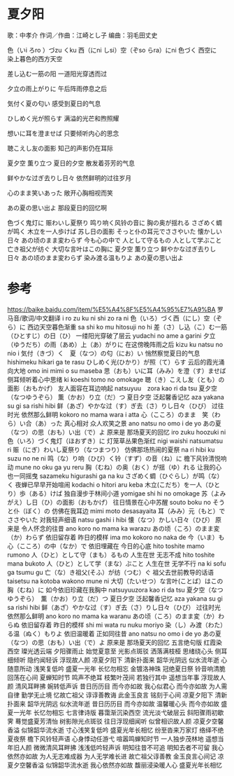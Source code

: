 # 夏夕阳

歌：中孝介
作词／作曲：江崎とし子
编曲：羽毛田丈史

色（いi ろro ）づzu くku 西（にni しsi）空（ぞso らra）にni
色づく 西空に           
染上暮色的西方天空

差し込む一筋の阳
一道阳光穿透而过

夕立の雨上がりに
午后阵雨停息之后

気付く夏の匂い
感受到夏日的气息

ひしめく光が照らす
满溢的光芒和煦照耀

想いに耳を澄ませば
只要倾听内心的思念

聴こえし友の面影
知己的声影仍在耳际

夏夕空 薫り立つ
夏日的夕空 散发着芬芳的气息

鲜やかな过ぎ去りし日々
依然鲜明的过往岁月

心のまま笑いあった
敞开心胸相视而笑

あの夏の思い出よ
那段夏日的回忆啊


色づく鬼灯に 赈わいし夏祭り
鸣り响く风铃の音に 胸の奥が揺れる
さざめく蜩が鸣く 木立を一人歩けば
苏し日の面影
そっと仆の耳元でささやいた 懐かしい日々
あの顷のまま変わらず 今も心の中で
人として守るもの 人として学ぶこと
亡き祖父が纺ぐ 大切な言叶はこの胸に
夏夕空 薫り立つ 鲜やかな过ぎ去りし日々
あの顷のまま変わらず 染み渡る温もりよ
あの夏の思い出よ

# 参考
https://baike.baidu.com/item/%E5%A4%8F%E5%A4%95%E7%A9%BA
罗马音/歌词/中文翻译
i ro zu ku ni shi zo ra ni
色（いろ）づく西（にし）空（ぞら）に
西边天空暮色渐重
sa shi ko mu hitosuji no hi
差（さ）し込（こ）む一筋（ひとすじ）の日（ひ）
一缕阳光穿破了层云
yudachi no ame a garini
夕立（ゆうだち）の雨（あめ）上（あ）がりに
在这傍晚阵雨之后
kizu ku natsu no nio i
気付（きづ）く　夏（なつ）の匂（にお）い
悄然察觉夏日的气息
hishimeku hikari ga te rasu
ひしめく光(ひかり）が照（て）らす
云后的霞光涌向大地
omo ini mimi o su maseba
思（おも）いに耳（みみ）を澄（す）ませば
侧耳倾听着心中思绪
ki koeshi tomo no omokage
聴（き）こえし友（とも）の面影（おもかげ）
友人面容在耳边响起
natsuyuu　zora kao ri da tsu
夏夕空（なつゆうぞら） 薫（かお）り立（だ）つ
夏日夕空 泛起馨香记忆
aza yakana su gi sa rishi hibi
鲜（あざ）やかな过（す）ぎ去（さ）りし日々（ひび）
过往时光 依然那么鲜明
kokoro no mama wara i atta
心（こころ）のまま　笑（わら）い合（あ）った
真心相对 众人欢笑之景
ano natsu no omo i de yo
あの夏（なつ）の思（おも）い出（で）よ
原来是 那场夏天的回忆
iro zuku hoozuki ni
色（いろ）づく鬼灯（ほおずき）に
灯笼草丛果色渐红
nigi waishi natsumatsu ri
赈（にぎ）わいし夏祭り（なつまつり）
仿佛那场热闹的夏祭
na ri hibi ku suzu no ne ni
鸣（な）り响（ひび）く铃（すず）の音（ね）に
檐下风铃清悦响动
mune no oku ga yu reru
胸（むね）の奥（おく）が揺（ゆ）れる
让我的心也一同摇曳
sazameku higurashi ga na ku
さざめく蜩（ひぐらし）が鸣（な）く
夜蝉已早早开始喧闹
kodachi o hitori aru keba
木立(こだち）を一人（ひとり）歩（ある）けば
独自漫步于林间小道
yomigae shi hi no omokage
苏（よみがえ）し日（ひ）の面影（おもかげ）
往日情景在心中苏醒
souto boku no
そうと仆（ぼく）の
仿佛在我耳边
mimi moto desasayaita
耳（みみ）元（もと）でささやいた
对我轻声细语
natsu gashi i hibi
懐（なつ）かしい日々（ひび）
原来是 令人怀念的往昔
ano koro no mama ka warazu
あの顷（ころ）のまま変（か）わらず
依旧留存着 昨日的模样
ima mo kokoro no naka de
今（いま）も心（こころ）の中（なか）で
依旧埋藏在 今日的心底
hito toshite mamo rumono
人（ひと）として守（まも）るもの
人生在世 无志不成
hito toshite mana bukoto
人（ひと）として学（まな）ぶこと
人生在世 无学不行
na ki sofu ga tsumu gu
亡（な）き祖父(そふ）が纺（つむ）ぐ
祖父去世前教导的话语
taisetsu na kotoba wakono mune ni
大切（たいせつ）な言叶(ことば）はこの胸（むね）に
如今依旧珍藏在我胸中
natsuyuuzora kao ri da tsu
夏夕空（なつゆうぞら）　薫（かお）り立（だ）つ
夏日夕空 泛起馨香记忆
aza yakana su gi sa rishi hibi
鲜（あざ）やかな过（す）ぎ去（さ）りし日々（ひび）
过往时光 依然那么鲜明
ano koro no mama ka waranu
あの顷（ころ）のまま変（か）わらぬ
依旧留存着 昨日的模样
shi mi wata ru nuku moriyo
染（し）み渡（わた）る温（ぬく）もりよ
依旧温暖着 正如同往昔
ano natsu no omo i de yo
あの夏（なつ）の思（おも）い出（で）よ
原来是 那场夏天的回忆
五言绝句版
红霞染西空 璨光透云端
夕阳骤雨止 始觉夏意至
光影点斑驳 洒落满枝桠
思绪绕心头 侧耳细倾听
隐约闻轻诉 浮现故人颜
凉夏夕阳下 清新扑面来
韶华光阴远 似水流年逝
心随意所动 浅笑复低吟
盛夏一光年 长忆勿相忘
金镀洛神珠 冠绝夏日祭
铃音响清脆 回荡在心间
夏蝉知时节 鸣声不绝耳
枝繁叶茂间 若独行其中
遥想当年事 浮现故人颜
清风耳畔拂 婉转低声诉
昔日历历目 而今亦如故
我心似君心 而今亦如故
为人需自律 勤学无止境
忆故亡祖父 谆谆善教诲
此金玉良言 铭刻于心间
凉夏夕阳下 清新扑面来
韶华光阴远 似水流年逝
昔日历历目 而今亦如故
温馨暖心头 而今亦如故
盛夏一光年 长忆勿相忘
七言律诗版
暮霭渐沉染西空
流光淡弋破层云
斜阳骤雨初歇霁
蓦觉盛夏芳清怡
树影隙光点斑驳
往日浮现细闻听
似曾相识故人颜
凉夏夕空馨香溢
似锦韶华流水逝
寸心浅笑复低吟
盛夏光年长相忆
纷至沓来万家灯
络绎不绝夏夜祭
檐下风铃轻声语
心身悸动任游弋
喧嚣鸣蝉知时节
一人独步茂林地
遥想当年旧人颜
微微清风耳畔拂
浅浅低吟轻声诉
明知往昔不可追
明知去者不可留
我心依然亦如故
为人无志难成器
为人无学难长进
故亡祖父谆善教
金玉良言心间记
凉夏夕空馨香溢
似锦韶华流水逝
我心依然亦如故
馥丽浸染暖人心
盛夏光年长相忆
